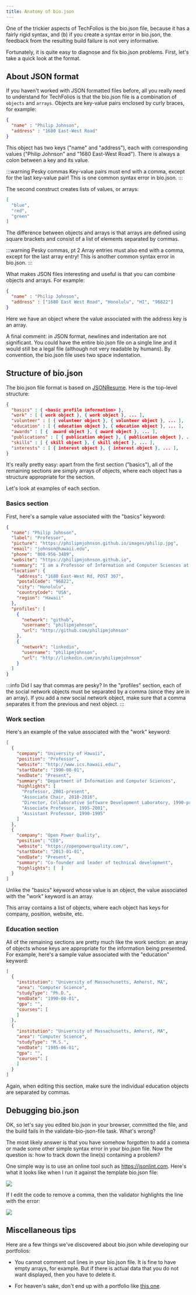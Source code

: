 ```yaml
---
title: Anatomy of bio.json
---
```


One of the trickier aspects of TechFolios is the bio.json file, because it has a fairly rigid syntax, and (b) if you create a syntax error in bio.json, the feedback from the resulting build failure is not very informative.

Fortunately, it is quite easy to diagnose and fix bio.json problems.  First, let's take a quick look at the format.

##  About JSON format

If you haven't worked with JSON formatted files before, all you really need to understand for TechFolios is that the bio.json file is a combination of `objects` and `arrays`.  Objects are key-value pairs enclosed by curly braces, for example:

```json
{
  "name" : "Philip Johnson",
  "address" : "1680 East-West Road"
}
```
This object has two keys ("name" and "address"), each with corresponding values ("Philip Johnson" and "1680 East-West Road"). There is always a colon between a key and its value.

:::warning Pesky commas
Key-value pairs must end with a comma, except for the last key-value pair!  This is one common syntax error in bio.json.
:::

The second construct creates lists of values, or arrays:

```json
[
  "blue",
  "red",
  "green"
]
```
The difference between objects and arrays is that arrays are defined using square brackets and consist of a list of elements separated by commas.

:::warning Pesky commas, pt 2
Array entries must also end with a comma, except for the last array entry!  This is another common syntax error in bio.json.
:::

What makes JSON files interesting and useful is that you can combine objects and arrays. For example:

```json
{
  "name" : "Philip Johnson",
  "address" : ["1680 East West Road", "Honolulu", "HI", "96822"] 
}
```
Here we have an object where the value associated with the address key is an array.

A final comment: in JSON format, newlines and indentation are not significant. You could have the entire bio.json file on a single line and it would still be a legal file (although not very readable by humans). By convention, the bio.json file uses two space indentation.

## Structure of bio.json

The bio.json file format is based on [JSONResume](https://jsonresume.org/). Here is the top-level structure:

```json
{
  "basics" : { <basic profile information> },
  "work" : [ { work object }, { work object }, ... ],
  "volunteer" : [ { volunteer object }, { volunteer object }, ... ],
  "education" : [ { education object }, { education object }, ... ],
  "awards" : [ {  award object }, { award object }, ... ],
  "publications" : [ { publication object }, { publication object }, ... ],
  "skills" : [ { skill object }, { skill object }, ... ],
  "interests" : [ { interest object }, { interest object }, ... ],
}
```
It's really pretty easy: apart from the first section ("basics"), all of the remaining sections are simply arrays of objects, where each object has a structure appropriate for the section.

Let's look at examples of each section.

### Basics section

First, here's a sample value associated with the "basics" keyword:

```json
{
  "name": "Philip Johnson",
  "label": "Professor",
  "picture": "https://philipmjohnson.github.io/images/philip.jpg",
  "email": "johnson@hawaii.edu",
  "phone": "808-956-3489",
  "website": "https://philipmjohnson.github.io",
  "summary": "I am a Professor of Information and Computer Sciences at the University of Hawaii.",
  "location": {
    "address": "1680 East-West Rd, POST 307",
    "postalCode": "96822",
    "city": "Honolulu",
    "countryCode": "USA",
    "region": "Hawaii"
  },
  "profiles": [
    {
      "network": "github",
      "username": "philipmjohnson",
      "url": "http://github.com/philipmjohnson"
    },
    {
      "network": "linkedin",
      "username": "philipmjohnson",
      "url": "http://linkedin.com/in/philipmjohnson"
    }
  ]
}
```

:::info Did I say that commas are pesky?
In the "profiles" section, each of the social network objects must be separated by a comma (since they are in an array).  If you add a new social network object, make sure that a comma separates it from the previous and next object.
:::

### Work section

Here's an example of the value associated with the "work" keyword:

```json
[
  {
    "company": "University of Hawaii",
    "position": "Professor",
    "website": "http://www.ics.hawaii.edu/",
    "startDate": "1990-08-01",
    "endDate": "Present",
    "summary": "Department of Information and Computer Sciences",
    "highlights": [
      "Professor, 2001-present",
      "Associate Chair, 2010-2016",
      "Director, Collaborative Software Development Laboratory, 1990-present",
      "Associate Professor, 1995-2001",
      "Assistant Professor, 1990-1995"
    ]
  },
  {
    "company": "Open Power Quality",
    "position": "CEO",
    "website": "https://openpowerquality.com/",
    "startDate": "2013-01-01",
    "endDate": "Present",
    "summary": "Co-founder and leader of technical development",
    "highlights": [  ]   
  }
]
```
Unlike the "basics" keyword whose value is an object, the value associated with the "work" keyword is an array.

This array contains a list of objects, where each object has keys for company, position, website, etc.

### Education section

All of the remaining sections are pretty much like the work section: an array of objects whose keys are appropriate for the information being presented. For example, here's a sample value associated with the "education" keyword:

```json
[
  {
    "institution": "University of Massachusetts, Amherst, MA",
    "area": "Computer Science",
    "studyType": "Ph.D.",
    "endDate": "1990-08-01",
    "gpa": "",
    "courses": [
    ]
  },
  {
    "institution": "University of Massachusetts, Amherst, MA",
    "area": "Computer Science",
    "studyType": "M.S.",
    "endDate": "1985-06-01",
    "gpa": "",
    "courses": [
    ]
  }
]
```
Again, when editing this section, make sure the individual education objects are separated by commas.

## Debugging bio.json

OK, so let's say you edited bio.json in your browser, committed the file, and the build fails in the validate-bio-json-file task. What's wrong?

The most likely answer is that you have somehow forgotten to add a comma or made some other simple syntax error in your bio.json file. Now the question is: how to track down the line(s) containing a problem?

One simple way is to use an online tool such as https://jsonlint.com.  Here's what it looks like when I run it against the template bio.json file:

![](/img/user-guide/json-lint-1.png)

If I edit the code to remove a comma, then the validator highlights the line with the error:

![](/img/user-guide/json-lint-2.png)


## Miscellaneous tips

Here are a few things we've discovered about bio.json while developing our portfolios:

* You cannot comment out lines in your bio.json file.  It is fine to have empty arrays, for example. But if there is actual data that you do not want displayed, then you have to delete it.


* For heaven's sake, don't end up with a portfolio like [this one](https://medium.com/@_oren/every-single-web-portfolio-site-ever-8fad53534d46#.o82m6ejrr).
